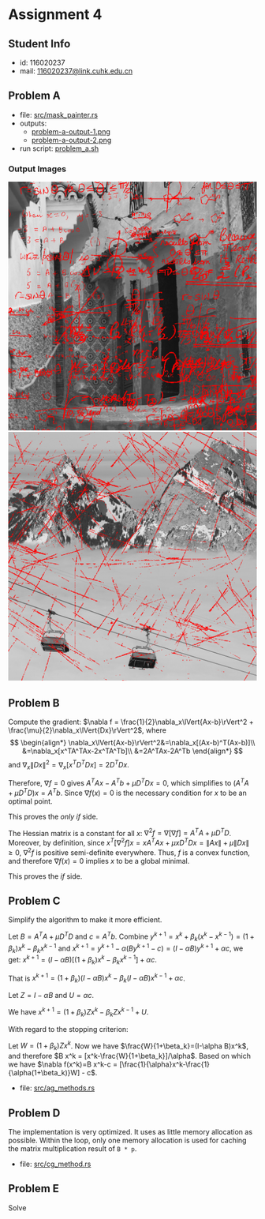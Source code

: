 # Assignment 4

## Student Info
- id: 116020237
- mail: 116020237@link.cuhk.edu.cn

## Problem A
- file: [src/mask_painter.rs](src/mask_painter.rs)
- outputs:
  - [problem-a-output-1.png](test/test_outputs/problem-a-output-1.png)
  - [problem-a-output-2.png](test/test_outputs/problem-a-output-2.png)
- run script: [problem_a.sh](problem_a.sh)

### Output Images
![output1](test/test_outputs/problem-a-output-1.png)
![output2](test/test_outputs/problem-a-output-2.png)

## Problem B
Compute the gradient:
$\nabla f = \frac{1}{2}\nabla_x\lVert{Ax-b}\rVert^2 + \frac{\mu}{2}\nabla_x\lVert{Dx}\rVert^2$,
where
$$
\begin{align*}
\nabla_x\lVert{Ax-b}\rVert^2&=\nabla_x[(Ax-b)^T(Ax-b)]\\
&=\nabla_x[x^TA^TAx-2x^TA^Tb]\\
&=2A^TAx-2A^Tb
\end{align*}
$$
and $\nabla_x\lVert{Dx}\rVert^2=\nabla_x[x^TD^TDx]=2D^TDx$.

Therefore, $\nabla f = 0$ gives $A^TAx-A^Tb+\mu D^TDx=0$,
which simplifies to $(A^TA+\mu D^TD)x=A^Tb$.
Since $\nabla f(x) = 0$ is the necessary condition for $x$ to be an optimal point.

This proves the *only if* side.

The Hessian matrix is a constant for all $x$:
$\nabla^2f=\nabla[\nabla f]=A^TA+\mu D^TD$.
Moreover, by definition, since
$x^T [\nabla^2 f] x = xA^TAx + \mu xD^TDx = \lVert{Ax}\rVert + \mu \lVert{Dx}\rVert \ge 0$,
$\nabla^2f$ is positive semi-definite everywhere.
Thus, $f$ is a convex function, and therefore $\nabla f(x) = 0$
implies $x$ to be a global minimal.

This proves the $if$ side.

## Problem C

Simplify the algorithm to make it more efficient.

Let $B=A^TA+\mu D^TD$ and $c = A^T b$. Combine $y^{k+1}=x^k+{\beta_k}(x^k-x^{k-1})=(1+\beta_k)x^k-{\beta_k}x^{k-1}$ and
$x^{k+1}=y^{k+1}-\alpha(By^{k+1}-c)=(I-\alpha B)y^{k+1}+\alpha c$,
we get: $x^{k+1}=(I-\alpha B)[(1 + \beta_k)x^k - \beta_k x^{k-1}]+\alpha c$.

That is $x^{k+1}=(1+\beta_k)(I-\alpha B)x^k - \beta_k(I-\alpha B)x^{k-1}+\alpha c$.

Let $Z=I-\alpha B$ and $U=\alpha c$.

We have $x^{k+1}=(1+\beta_k)Zx^k-\beta_kZx^{k-1}+U$.

With regard to the stopping criterion:

Let $W=(1+\beta_k)Zx^k$. Now we have
$\frac{W}{1+\beta_k}=(I-\alpha B)x^k$,
and therefore $B x^k = [x^k-\frac{W}{1+\beta_k}]/\alpha$.
Based on which we have
$\nabla f(x^k)=B x^k-c = [\frac{1}{\alpha}x^k-\frac{1}{\alpha(1+\beta_k)}W] - c$.


- file: [src/ag_methods.rs](src/ag_method.rs)

## Problem D

The implementation is very optimized.
It uses as little memory allocation as possible.
Within the loop, only one memory allocation is used
for caching the matrix multiplication result of `B * p`.

- file: [src/cg_method.rs](src/cg_method.rs)

## Problem E

Solve

